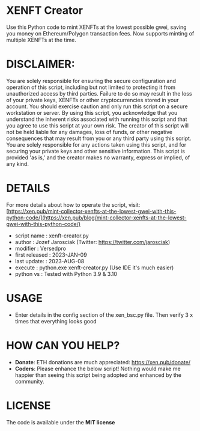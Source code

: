 # XENFT Creator

Use this Python code to mint XENFTs at the lowest possible gwei, saving you money on Ethereum/Polygon transaction fees.
Now supports minting of multiple XENFTs at the time.

# DISCLAIMER:

You are solely responsible for ensuring the secure configuration and operation of this script, including but not limited to protecting it from unauthorized access by third parties. Failure to do so may result in the loss of your private keys, XENFTs or other cryptocurrencies stored in your account. You should exercise caution and only run this script on a secure workstation or server.
By using this script, you acknowledge that you understand the inherent risks associated with running this script and that you agree to use this script at your own risk.
The creator of this script will not be held liable for any damages, loss of funds, or other negative consequences that may result from you or any third party using this script.
You are solely responsible for any actions taken using this script, and for securing your private keys and other sensitive information.
This script is provided 'as is,' and the creator makes no warranty, express or implied, of any kind.

# DETAILS

For more details about how to operate the script, visit: [https://xen.pub/mint-collector-xenfts-at-the-lowest-gwei-with-this-python-code/](https://xen.pub/blog/mint-collector-xenfts-at-the-lowest-gwei-with-this-python-code/)

- script name : xenft-creator.py
- author : Jozef Jarosciak (Twitter: https://twitter.com/jarosciak)
- modifier : Versedpro
- first released : 2023-JAN-09
- last update: : 2023-AUG-08
- execute : python.exe xenft-creator.py (Use IDE it's much easier)
- python vs : Tested with Python 3.9 & 3.10

# USAGE

- Enter details in the config section of the xen_bsc.py file. Then verify 3 x times that everything looks good

# HOW CAN YOU HELP?

- **Donate**: ETH donations are much appreciated: https://xen.pub/donate/
- **Coders**: Please enhance the below script! Nothing would make me happier than seeing this script being adopted and enhanced by the community.

# LICENSE

The code is available under the **MIT license**
